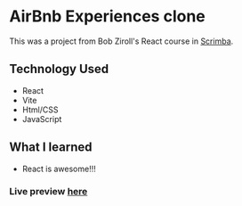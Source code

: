 # AirBnb Experiences clone

This was a project from Bob Ziroll's React course in [Scrimba](https://scrimba.com/learn/learnreact).

## Technology Used

- React
- Vite
- Html/CSS
- JavaScript

## What I learned

- React is awesome!!!

### Live preview [here](https://spectacular-dodol-bb7201.netlify.app/)
